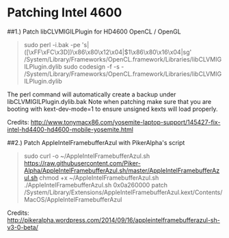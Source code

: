 Patching Intel 4600
==========
##1.) Patch libCLVMIGILPlugin for HD4600 OpenCL / OpenGL
> sudo perl -i.bak -pe 's|([\xFF\xFC\x3D])\x86\x80\x12\x04|$1\x86\x80\x16\x04|sg' /System/Library/Frameworks/OpenCL.framework/Libraries/libCLVMIGILPlugin.dylib
> sudo codesign -f -s - /System/Library/Frameworks/OpenCL.framework/Libraries/libCLVMIGILPlugin.dylib

The perl command will automatically create a backup under libCLVMIGILPlugin.dylib.bak
Note when patching make sure that you are booting with kext-dev-mode=1 to ensure unsigned kexts will load properly.

Credits: http://www.tonymacx86.com/yosemite-laptop-support/145427-fix-intel-hd4400-hd4600-mobile-yosemite.html

##2.) Patch AppleIntelFramebufferAzul with PikerAlpha's script
> sudo curl -o ~/AppleIntelFramebufferAzul.sh https://raw.githubusercontent.com/Piker-Alpha/AppleIntelFramebufferAzul.sh/master/AppleIntelFramebufferAzul.sh
> chmod +x ~/AppleIntelFramebufferAzul.sh
> ./AppleIntelFramebufferAzul.sh 0x0a260000 patch /System/Library/Extensions/AppleIntelFramebufferAzul.kext/Contents/MacOS/AppleIntelFramebufferAzul

Credits: http://pikeralpha.wordpress.com/2014/09/16/appleintelframebufferazul-sh-v3-0-beta/
